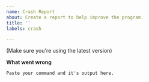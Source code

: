 ```yaml
---
name: Crash Report
about: Create a report to help improve the program.
title: ''
labels: crash

---
```


(Make sure you're using the latest version)

**What went wrong**

```
Paste your command and it's output here.
```
